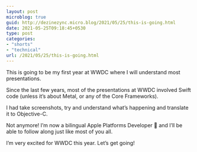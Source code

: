 ```yaml
---
layout: post
microblog: true
guid: http://dezinezync.micro.blog/2021/05/25/this-is-going.html
date: 2021-05-25T09:18:45+0530
type: post
categories:
- "shorts"
- "technical"
url: /2021/05/25/this-is-going.html
---
```

<p>This is going to be my first year at WWDC where I will understand most presentations. </p>
<p>Since the last few years, most of the presentations at WWDC involved Swift code (unless it’s about Metal, or any of the Core Frameworks). </p>
<p>I had take screenshots, try and understand what’s happening and translate it to Objective-C. </p>
<p>Not anymore! I’m now a bilingual Apple Platforms Developer 🥳 and I’ll be able to follow along just like most of you all. </p>
<p>I’m very excited for WWDC this year. Let’s get going! </p>
